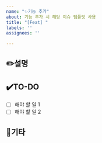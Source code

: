 ```yaml
---
name: "✨기능 추가"
about: 기능 추가 시 해당 이슈 템플릿 사용
title: "[Feat] "
labels: ''
assignees: ''

---
```


## ✏️설명

## ✔️TO-DO
- [ ] 해야 할 일 1
- [ ] 해야 할 일 2

## 📢기타
